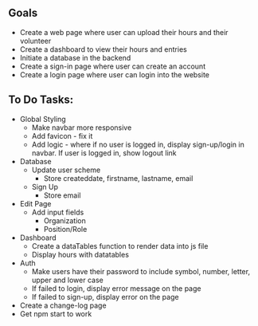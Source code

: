 ## Goals
* Create a web page where user can upload their hours and their volunteer
* Create a dashboard to view their hours and entries
* Initiate a database in the backend
* Create a sign-in page where user can create an account
* Create a login page where user can login into the website

## To Do Tasks:
* Global Styling
  * Make navbar more responsive
  * Add favicon - fix it
  * Add logic - where if no user is logged in, display sign-up/login in navbar. If user is logged in, show logout link
* Database
  * Update user scheme
    * Store createddate, firstname, lastname, email
  * Sign Up
    * Store email
* Edit Page
  * Add input fields
    * Organization
    * Position/Role
* Dashboard
  * Create a dataTables function to render data into js file
  * Display hours with datatables
* Auth
  * Make users have their password to include symbol, number, letter, upper and lower case
  * If failed to login, display error message on the page
  * If failed to sign-up, display error on the page
* Create a change-log page
* Get npm start to work
